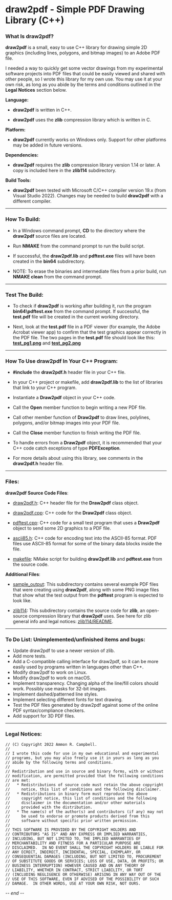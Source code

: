 # draw2pdf - Simple PDF Drawing Library (C++)

### What Is draw2pdf?

**draw2pdf** is a small, easy to use C++ library for drawing
simple 2D graphics (including lines, polygons, and bitmap
images) to an Adobe PDF file.  

I needed a way to quickly get some vector drawings from my
experimental software projects into PDF files that could be
easily viewed and shared with other people, so I wrote this
library for my own use.  You may use it at your own risk, as
long as you abide by the terms and conditions outlined in the
**Legal Notices** section below.  


**Language:**

 * **draw2pdf** is written in C++.

 * **draw2pdf** uses the **zlib** compression library which is written in C.


**Platform:**

 * **draw2pdf** currently works on Windows only.
   Support for other platforms may be added in future versions.


**Dependencies:**

 * **draw2pdf** requires the **zlib** compression library version
   1.14 or later.  A copy is included here in the **zlib114**
   subdirectory.  


**Build Tools:**

 * **draw2pdf** been tested with Microsoft C/C++ compiler version
   19.x (from Visual Studio 2022).  Changes may be needed to build
   **draw2pdf** with a different compiler.

---

### How To Build:

 * In a Windows command prompt, **CD** to the directory where the
   **draw2pdf** source files are located.

 * Run **NMAKE** from the command prompt to run the build script.

 * If successful, the **draw2pdf.lib** and **pdftest.exe**
   files will have been created in the **bin64** subdirectory.

 * NOTE:  To erase the binaries and intermediate files from a
   prior build, run **NMAKE clean** from the command prompt.

---

### Test The Build:

 * To check if **draw2pdf** is working after building it, run
   the program **bin64\pdftest.exe** from the command prompt.
   If successful, the **test.pdf** file will be created in
   the current working directory.

 * Next, look at the **test.pdf** file in a PDF viewer (for example,
   the Adobe Acrobat viewer app) to confirm that the test graphics
   appear correctly in the PDF file.  The two pages in the
   **test.pdf** file should look like this:
        [**test_pg1.png**](sample_output/test_pg1.png)
   and
        [**test_pg2.png**](sample_output/test_pg2.png)

---

### How To Use draw2pdf In Your C++ Program:

 * **#include** the **draw2pdf.h** header file in your C++ file.

 * In your C++ project or makefile, add **draw2pdf.lib** to the
   list of libraries that link to your C++ program.  

 * Instantiate a **Draw2pdf** object in your C++ code.

 * Call the **Open** member function to begin writing a new PDF file.

 * Call other member function of **Draw2pdf** to draw lines, polylines,
   polygons, and/or bitmap images into your PDF file.

 * Call the **Close** member function to finish writing the PDF file.

 * To handle errors from a **Draw2pdf** object, it is recommended
   that your C++ code catch exceptions of type **PDFException**.

 * For more details about using this library, see comments in the
   **draw2pdf.h** header file.  

---

### Files:

**draw2pdf Source Code Files**:

* [draw2pdf.h](draw2pdf.h): C++ header file for the **Draw2pdf** class object.

* [draw2pdf.cpp](draw2pdf.cpp): C++ code for the **Draw2pdf** class object.

* [pdftest.cpp](pdftest.cpp):  C++ code for a small test program
that uses a **Draw2pdf** object to send some 2D graphics to a PDF file.  

* [ascii85.h](ascii85.h):  C++ code for encoding text into the
ASCII-85 format.  PDF files use ASCII-85 format for some of the
binary data blocks inside the file.  

* [makefile](makefile):  NMake script for building
  **draw2pdf.lib** and **pdftest.exe** from the source code.  


**Additional Files**:

* [sample_output](sample_output):  This subdirectory contains
several example PDF files that were creating using **draw2pdf**,
along with some PNG image files that show what the test output
from the **pdftest** program is expected to look like.  

* [zlib114](zlib114):  This subdirectory contains the source
code for **zlib**, an open-source compression library that
**draw2pdf** uses.  See here for zlib general info and legal
notices:  [zlib114/README](zlib114/README).  

---

### To Do List:  Unimplemented/unfinished items and bugs:

   * Update draw2pdf to use a newer version of zlib.
   * Add more tests.
   * Add a C-compatible calling interface for draw2pdf, so it
     can be more easily used by programs written in languages
     other than C++.
   * Modify draw2pdf to work on Linux.
   * Modify draw2pdf to work on macOS.
   * Implement transparency.  Changing alpha of the line/fill
     colors should work.  Possibly use masks for 32-bit images.
   * Implement dashed/patterned line styles.
   * Implement selecting different fonts for text drawing.
   * Test the PDF files generated by draw2pdf against some of the
     online PDF syntax/compliance checkers.
   * Add support for 3D PDF files.

---

### Legal Notices:

```
// (C) Copyright 2022 Ammon R. Campbell.
//
// I wrote this code for use in my own educational and experimental
// programs, but you may also freely use it in yours as long as you
// abide by the following terms and conditions.
//
// Redistribution and use in source and binary forms, with or without
// modification, are permitted provided that the following conditions
// are met:
//   * Redistributions of source code must retain the above copyright
//     notice, this list of conditions and the following disclaimer.
//   * Redistributions in binary form must reproduce the above
//     copyright notice, this list of conditions and the following
//     disclaimer in the documentation and/or other materials
//     provided with the distribution.
//   * The name(s) of the author(s) and contributors (if any) may not
//     be used to endorse or promote products derived from this
//     software without specific prior written permission.
// 
// THIS SOFTWARE IS PROVIDED BY THE COPYRIGHT HOLDERS AND
// CONTRIBUTORS "AS IS" AND ANY EXPRESS OR IMPLIED WARRANTIES,
// INCLUDING, BUT NOT LIMITED TO, THE IMPLIED WARRANTIES OF
// MERCHANTABILITY AND FITNESS FOR A PARTICULAR PURPOSE ARE
// DISCLAIMED.  IN NO EVENT SHALL THE COPYRIGHT HOLDERS BE LIABLE FOR
// ANY DIRECT, INDIRECT, INCIDENTAL, SPECIAL, EXEMPLARY, OR
// CONSEQUENTIAL DAMAGES (INCLUDING, BUT NOT LIMITED TO, PROCUREMENT
// OF SUBSTITUTE GOODS OR SERVICES; LOSS OF USE, DATA, OR PROFITS; OR
// BUSINESS INTERRUPTION) HOWEVER CAUSED AND ON ANY THEORY OF
// LIABILITY, WHETHER IN CONTRACT, STRICT LIABILITY, OR TORT
// (INCLUDING NEGLIGENCE OR OTHERWISE) ARISING IN ANY WAY OUT OF THE
// USE OF THIS SOFTWARE, EVEN IF ADVISED OF THE POSSIBILITY OF SUCH
// DAMAGE.  IN OTHER WORDS, USE AT YOUR OWN RISK, NOT OURS.  
```

-*- end -*-
